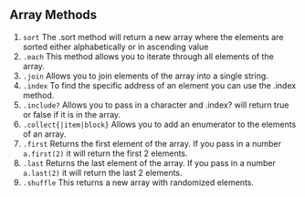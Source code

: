 ## Array Methods

1. `sort`
The .sort method will return a new array where the elements are sorted either alphabetically or in ascending value
1. `.each`
This method allows you to iterate through all elements of the array.
1. `.join`
Allows you to join elements of the array into a single string.
1. `.index`
To find the specific address of an element you can use the .index method.
1. `.include?`
Allows you to pass in a character and .index? will return true or false if it is in the array.
1. `.collect{|item|block}`
Allows you to add an enumerator to the elements of an array.
1. `.first`
Returns the first element of the array. If you pass in a number `a.first(2)` it will return the first 2 elements.
1. `.last`
Returns the last element of the array. If you pass in a number `a.last(2)` it will return the last 2 elements.
1. `.shuffle`
This returns a new array with randomized elements.
